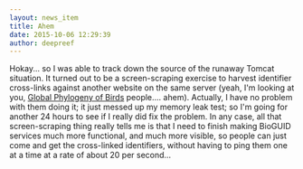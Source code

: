 ```yaml
---
layout: news_item
title: Ahem
date: 2015-10-06 12:29:39
author: deepreef
---
```


Hokay... so I was able to track down the source of the runaway Tomcat situation.  It turned out to be a screen-scraping exercise to harvest identifier cross-links against another website on the same server (yeah, I'm looking at you, [Global Phylogeny of Birds] people.... ahem).  Actually, I have no problem with them doing it; it just messed up my memory leak test; so I'm going for another 24 hours to see if I really did fix the problem. In any case, all that screen-scraping thing really tells me is that I need to finish making BioGUID services much more functional, and much more visible, so people can just come and get the cross-linked identifiers, without having to ping them one at a time at a rate of about 20 per second...

[Global Phylogeny of Birds]: http://litoria.eeb.yale.edu/